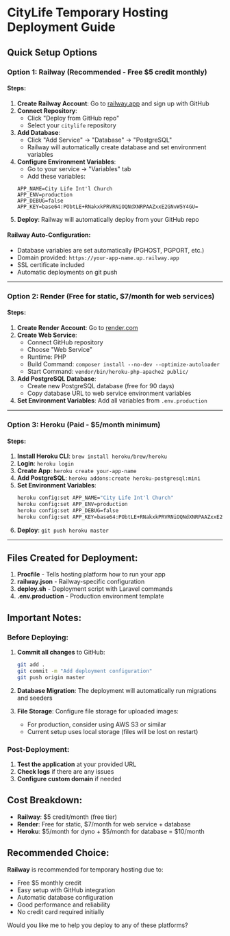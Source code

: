 # CityLife Temporary Hosting Deployment Guide

## Quick Setup Options

### Option 1: Railway (Recommended - Free $5 credit monthly)

#### Steps:
1. **Create Railway Account**: Go to [railway.app](https://railway.app) and sign up with GitHub
2. **Connect Repository**: 
   - Click "Deploy from GitHub repo"
   - Select your `citylife` repository
3. **Add Database**:
   - Click "Add Service" → "Database" → "PostgreSQL"
   - Railway will automatically create database and set environment variables
4. **Configure Environment Variables**:
   - Go to your service → "Variables" tab
   - Add these variables:
   ```
   APP_NAME=City Life Int'l Church
   APP_ENV=production
   APP_DEBUG=false
   APP_KEY=base64:PObtLE+RNakxkPRVRNiOQNdXNRPAAZxxE2GNvW5Y4GU=
   ```
5. **Deploy**: Railway will automatically deploy from your GitHub repo

#### Railway Auto-Configuration:
- Database variables are set automatically (PGHOST, PGPORT, etc.)
- Domain provided: `https://your-app-name.up.railway.app`
- SSL certificate included
- Automatic deployments on git push

---

### Option 2: Render (Free for static, $7/month for web services)

#### Steps:
1. **Create Render Account**: Go to [render.com](https://render.com)
2. **Create Web Service**:
   - Connect GitHub repository
   - Choose "Web Service"
   - Runtime: PHP
   - Build Command: `composer install --no-dev --optimize-autoloader`
   - Start Command: `vendor/bin/heroku-php-apache2 public/`
3. **Add PostgreSQL Database**:
   - Create new PostgreSQL database (free for 90 days)
   - Copy database URL to web service environment variables
4. **Set Environment Variables**: Add all variables from `.env.production`

---

### Option 3: Heroku (Paid - $5/month minimum)

#### Steps:
1. **Install Heroku CLI**: `brew install heroku/brew/heroku`
2. **Login**: `heroku login`
3. **Create App**: `heroku create your-app-name`
4. **Add PostgreSQL**: `heroku addons:create heroku-postgresql:mini`
5. **Set Environment Variables**:
   ```bash
   heroku config:set APP_NAME="City Life Int'l Church"
   heroku config:set APP_ENV=production
   heroku config:set APP_DEBUG=false
   heroku config:set APP_KEY=base64:PObtLE+RNakxkPRVRNiOQNdXNRPAAZxxE2GNvW5Y4GU=
   ```
6. **Deploy**: `git push heroku master`

---

## Files Created for Deployment:

1. **Procfile** - Tells hosting platform how to run your app
2. **railway.json** - Railway-specific configuration
3. **deploy.sh** - Deployment script with Laravel commands
4. **.env.production** - Production environment template

## Important Notes:

### Before Deploying:
1. **Commit all changes** to GitHub:
   ```bash
   git add .
   git commit -m "Add deployment configuration"
   git push origin master
   ```

2. **Database Migration**: The deployment will automatically run migrations and seeders

3. **File Storage**: Configure file storage for uploaded images:
   - For production, consider using AWS S3 or similar
   - Current setup uses local storage (files will be lost on restart)

### Post-Deployment:
1. **Test the application** at your provided URL
2. **Check logs** if there are any issues
3. **Configure custom domain** if needed

## Cost Breakdown:
- **Railway**: $5 credit/month (free tier)
- **Render**: Free for static, $7/month for web service + database
- **Heroku**: $5/month for dyno + $5/month for database = $10/month

## Recommended Choice:
**Railway** is recommended for temporary hosting due to:
- Free $5 monthly credit
- Easy setup with GitHub integration
- Automatic database configuration
- Good performance and reliability
- No credit card required initially

Would you like me to help you deploy to any of these platforms?
